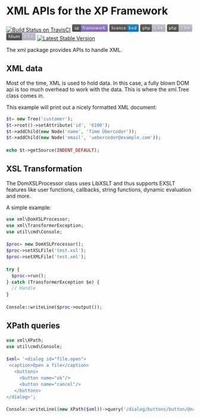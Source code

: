 XML APIs for the XP Framework
=============================

[![Build Status on TravisCI](https://secure.travis-ci.org/xp-framework/xml.svg)](http://travis-ci.org/xp-framework/xml)
[![XP Framework Module](https://raw.githubusercontent.com/xp-framework/web/master/static/xp-framework-badge.png)](https://github.com/xp-framework/core)
[![BSD Licence](https://raw.githubusercontent.com/xp-framework/web/master/static/licence-bsd.png)](https://github.com/xp-framework/core/blob/master/LICENCE.md)
[![Required PHP 5.4+](https://raw.githubusercontent.com/xp-framework/web/master/static/php-5_4plus.png)](http://php.net/)
[![Supports PHP 7.0+](https://raw.githubusercontent.com/xp-framework/web/master/static/php-7_0plus.png)](http://php.net/)
[![Supports HHVM 3.5+](https://raw.githubusercontent.com/xp-framework/web/master/static/hhvm-3_5plus.png)](http://hhvm.com/)
[![Latest Stable Version](https://poser.pugx.org/xp-framework/xml/version.png)](https://packagist.org/packages/xp-framework/xml)

The xml package provides APIs to handle XML.

XML data
--------
Most of the time, XML is used to hold data. In this case, a fully blown
DOM api is too much overhead to work with the data. This is where the
xml.Tree class comes in.

This example will print out a nicely formatted XML document:

```php
$t= new Tree('customer');
$t->root()->setAttribute('id', '6100');
$t->addChild(new Node('name', 'Timm Übercoder'));
$t->addChild(new Node('email', 'uebercoder@example.com'));

echo $t->getSource(INDENT_DEFAULT);
```

XSL Transformation
------------------
The DomXSLProcessor class uses LibXSLT and thus supports EXSLT features
like user functions, callbacks, string functions, dynamic evaluation and
more.

A simple example:

```php
use xml\DomXSLProcessor;
use xml\TransformerException;
use util\cmd\Console;

$proc= new DomXSLProcessor();
$proc->setXSLFile('test.xsl');
$proc->setXMLFile('test.xml');

try {
  $proc->run();
} catch (TransformerException $e) {
  // Handle
}

Console::writeLine($proc->output());
```

XPath queries
-------------

```php
use xml\XPath;
use util\cmd\Console;

$xml= '<dialog id="file.open">
 <caption>Open a file</caption>
   <buttons>
     <button name="ok"/>
     <button name="cancel"/>
   </buttons>
</dialog>';

Console::writeLine((new XPath($xml))->query('/dialog/buttons/button/@name')));
```
